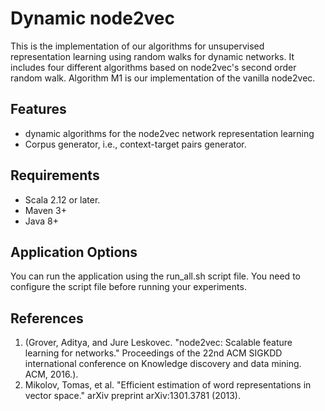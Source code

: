 # Dynamic node2vec #
This is the implementation of our algorithms for unsupervised representation learning using random walks for dynamic networks. It includes four different algorithms based on node2vec's second order random walk. Algorithm M1 is our implementation of the vanilla node2vec.

## Features ##
* dynamic algorithms for the node2vec network representation learning
* Corpus generator, i.e., context-target pairs generator.

## Requirements ##
* Scala 2.12 or later.
* Maven 3+
* Java 8+

## Application Options ##
You can run the application using the run_all.sh script file. You need to configure the script file before running your experiments.

## References ##
1. (Grover, Aditya, and Jure Leskovec. "node2vec: Scalable feature learning for networks." Proceedings of the 22nd ACM SIGKDD international conference on Knowledge discovery and data mining. ACM, 2016.).
2. Mikolov, Tomas, et al. "Efficient estimation of word representations in vector space." arXiv preprint arXiv:1301.3781 (2013).









